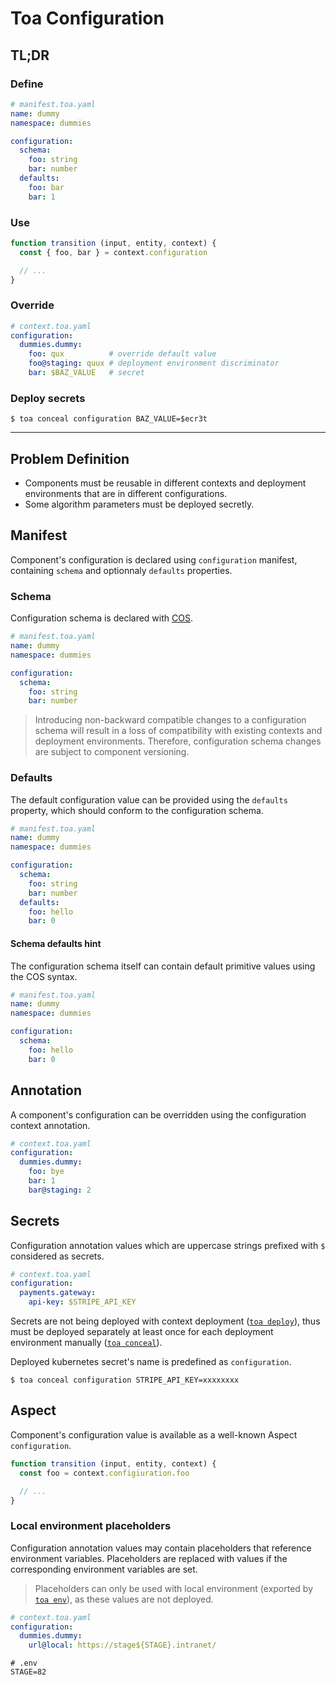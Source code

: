 # Toa Configuration

## TL;DR

### Define

```yaml
# manifest.toa.yaml
name: dummy
namespace: dummies

configuration:
  schema:
    foo: string
    bar: number
  defaults:
    foo: bar
    bar: 1
```

### Use

```javascript
function transition (input, entity, context) {
  const { foo, bar } = context.configuration

  // ...
}
```

### Override

```yaml
# context.toa.yaml
configuration:
  dummies.dummy:
    foo: qux          # override default value
    foo@staging: quux # deployment environment discriminator
    bar: $BAZ_VALUE   # secret
```

### Deploy secrets

```shell
$ toa conceal configuration BAZ_VALUE=$ecr3t
```

---

## Problem Definition

- Components must be reusable in different contexts and deployment environments that are in
  different configurations.
- Some algorithm parameters must be deployed secretly.

## Manifest

Component's configuration is declared using `configuration` manifest,
containing `schema` and optionnaly `defaults` properties.

### Schema

Configuration schema is declared with [COS](/libraries/concise).

```yaml
# manifest.toa.yaml
name: dummy
namespace: dummies

configuration:
  schema:
    foo: string
    bar: number
```

> Introducing non-backward compatible changes to a configuration schema will result in a loss of
> compatibility with existing contexts and deployment environments.
> Therefore, configuration schema changes are subject to component versioning.

### Defaults

The default configuration value can be provided using the `defaults` property, which should conform
to the configuration schema.

```yaml
# manifest.toa.yaml
name: dummy
namespace: dummies

configuration:
  schema:
    foo: string
    bar: number
  defaults:
    foo: hello
    bar: 0
```

#### Schema defaults hint

The configuration schema itself can contain default primitive values using the COS syntax.

```yaml
# manifest.toa.yaml
name: dummy
namespace: dummies

configuration:
  schema:
    foo: hello
    bar: 0
```

## Annotation

A component's configuration can be overridden using the configuration context annotation.

```yaml
# context.toa.yaml
configuration:
  dummies.dummy:
    foo: bye
    bar: 1
    bar@staging: 2
```

## Secrets

Configuration annotation values which are uppercase strings prefixed with `$` considered as secrets.

```yaml
# context.toa.yaml
configuration:
  payments.gateway:
    api-key: $STRIPE_API_KEY
```

Secrets are not being deployed with context
deployment ([`toa deploy`](/runtime/cli/readme.md#deploy)),
thus must be deployed separately at least once for each deployment environment
manually ([`toa conceal`](/runtime/cli/readme.md#conceal)).

Deployed kubernetes secret's name is predefined as `configuration`.

```shell
$ toa conceal configuration STRIPE_API_KEY=xxxxxxxx
```

## Aspect

Component's configuration value is available as a well-known Aspect `configuration`.

```javascript
function transition (input, entity, context) {
  const foo = context.configiuration.foo

  // ...
}
```

### Local environment placeholders

Configuration annotation values may contain placeholders that reference environment variables.
Placeholders are replaced with values if the corresponding environment variables are set.

> Placeholders can only be used with local environment (exported
> by [`toa env`](/runtime/cli/readme.md#env)), as these values are not deployed.

```yaml
# context.toa.yaml
configuration:
  dummies.dummy:
    url@local: https://stage${STAGE}.intranet/
```

```dotenv
# .env
STAGE=82
```
